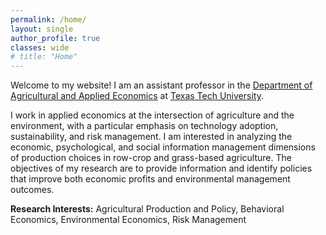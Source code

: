 ```yaml
---
permalink: /home/
layout: single
author_profile: true
classes: wide
# title: "Home"
---
```


Welcome to my website! I am an assistant professor in the [Department of Agricultural and Applied Economics](https://www.depts.ttu.edu/aaec/) at [Texas Tech University](https://www.ttu.edu/).

I work in applied economics at the intersection of agriculture and the environment, with a particular emphasis on technology adoption, sustainability, and risk management. I am interested in analyzing the economic, psychological, and social information management dimensions of production choices in row-crop and grass-based agriculture. The objectives of my research are to provide information and identify policies that improve both economic profits and environmental management outcomes.

<b>Research Interests:</b> Agricultural Production and Policy, Behavioral Economics, Environmental Economics, Risk Management
